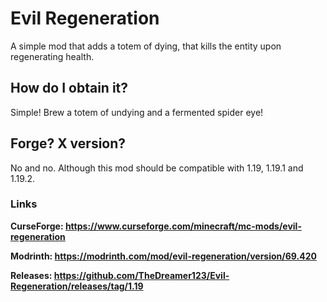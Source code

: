 # Evil Regeneration
A simple mod that adds a totem of dying, that kills the entity upon regenerating health.

## How do I obtain it?
Simple! Brew a totem of undying and a fermented spider eye!

## Forge? X version?
No and no. Although this mod should be compatible with 1.19, 1.19.1 and 1.19.2.

### Links
**CurseForge: https://www.curseforge.com/minecraft/mc-mods/evil-regeneration**

**Modrinth: https://modrinth.com/mod/evil-regeneration/version/69.420**

**Releases: https://github.com/TheDreamer123/Evil-Regeneration/releases/tag/1.19**
